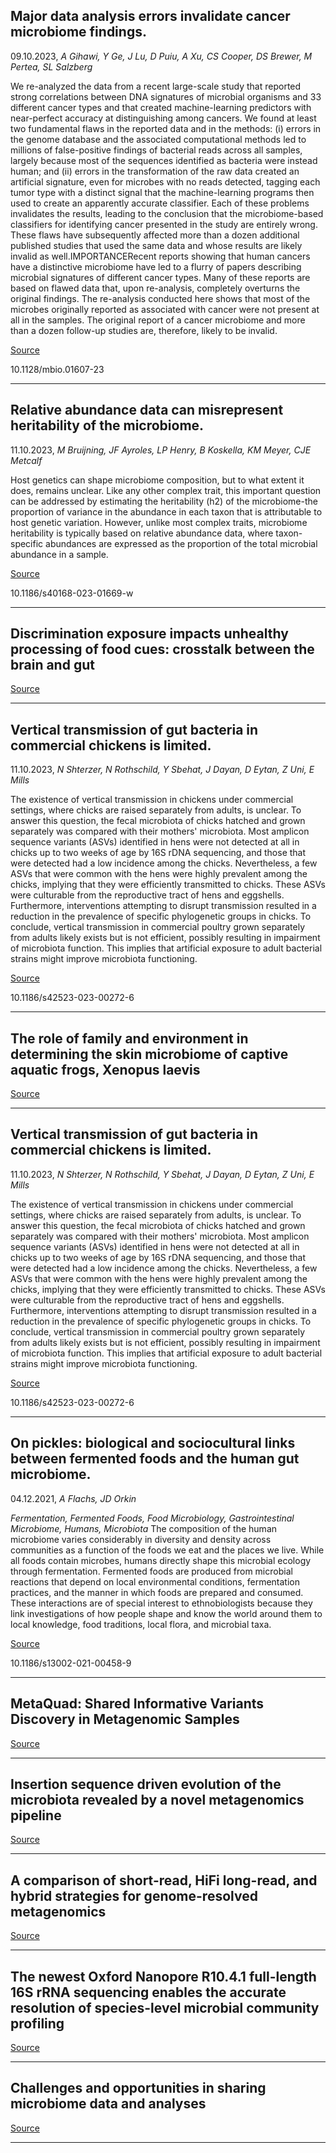 ## Major data analysis errors invalidate cancer microbiome findings.
 09.10.2023, _A Gihawi, Y Ge, J Lu, D Puiu, A Xu, CS Cooper, DS Brewer, M Pertea, SL Salzberg_


We re-analyzed the data from a recent large-scale study that reported strong correlations between DNA signatures of microbial organisms and 33 different cancer types and that created machine-learning predictors with near-perfect accuracy at distinguishing among cancers. We found at least two fundamental flaws in the reported data and in the methods: (i) errors in the genome database and the associated computational methods led to millions of false-positive findings of bacterial reads across all samples, largely because most of the sequences identified as bacteria were instead human; and (ii) errors in the transformation of the raw data created an artificial signature, even for microbes with no reads detected, tagging each tumor type with a distinct signal that the machine-learning programs then used to create an apparently accurate classifier. Each of these problems invalidates the results, leading to the conclusion that the microbiome-based classifiers for identifying cancer presented in the study are entirely wrong. These flaws have subsequently affected more than a dozen additional published studies that used the same data and whose results are likely invalid as well.IMPORTANCERecent reports showing that human cancers have a distinctive microbiome have led to a flurry of papers describing microbial signatures of different cancer types. Many of these reports are based on flawed data that, upon re-analysis, completely overturns the original findings. The re-analysis conducted here shows that most of the microbes originally reported as associated with cancer were not present at all in the samples. The original report of a cancer microbiome and more than a dozen follow-up studies are, therefore, likely to be invalid.

[Source](https://journals.asm.org/doi/10.1128/mbio.01607-23)

10.1128/mbio.01607-23

---

## Relative abundance data can misrepresent heritability of the microbiome.
 11.10.2023, _M Bruijning, JF Ayroles, LP Henry, B Koskella, KM Meyer, CJE Metcalf_


Host genetics can shape microbiome composition, but to what extent it does, remains unclear. Like any other complex trait, this important question can be addressed by estimating the heritability (h2) of the microbiome-the proportion of variance in the abundance in each taxon that is attributable to host genetic variation. However, unlike most complex traits, microbiome heritability is typically based on relative abundance data, where taxon-specific abundances are expressed as the proportion of the total microbial abundance in a sample.

[Source](https://microbiomejournal.biomedcentral.com/articles/10.1186/s40168-023-01669-w)

10.1186/s40168-023-01669-w

---

## Discrimination exposure impacts unhealthy processing of food cues: crosstalk between the brain and gut

[Source](https://www.nature.com/articles/s44220-023-00134-9)

---

## Vertical transmission of gut bacteria in commercial chickens is limited.
 11.10.2023, _N Shterzer, N Rothschild, Y Sbehat, J Dayan, D Eytan, Z Uni, E Mills_


The existence of vertical transmission in chickens under commercial settings, where chicks are raised separately from adults, is unclear. To answer this question, the fecal microbiota of chicks hatched and grown separately was compared with their mothers' microbiota. Most amplicon sequence variants (ASVs) identified in hens were not detected at all in chicks up to two weeks of age by 16S rDNA sequencing, and those that were detected had a low incidence among the chicks. Nevertheless, a few ASVs that were common with the hens were highly prevalent among the chicks, implying that they were efficiently transmitted to chicks. These ASVs were culturable from the reproductive tract of hens and eggshells. Furthermore, interventions attempting to disrupt transmission resulted in a reduction in the prevalence of specific phylogenetic groups in chicks. To conclude, vertical transmission in commercial poultry grown separately from adults likely exists but is not efficient, possibly resulting in impairment of microbiota function. This implies that artificial exposure to adult bacterial strains might improve microbiota functioning.

[Source](https://animalmicrobiome.biomedcentral.com/articles/10.1186/s42523-023-00272-6)

10.1186/s42523-023-00272-6

---

## The role of family and environment in determining the skin microbiome of captive aquatic frogs, Xenopus laevis

[Source](https://www.biorxiv.org/content/10.1101/2023.10.05.561135v1)

---

## Vertical transmission of gut bacteria in commercial chickens is limited.
 11.10.2023, _N Shterzer, N Rothschild, Y Sbehat, J Dayan, D Eytan, Z Uni, E Mills_


The existence of vertical transmission in chickens under commercial settings, where chicks are raised separately from adults, is unclear. To answer this question, the fecal microbiota of chicks hatched and grown separately was compared with their mothers' microbiota. Most amplicon sequence variants (ASVs) identified in hens were not detected at all in chicks up to two weeks of age by 16S rDNA sequencing, and those that were detected had a low incidence among the chicks. Nevertheless, a few ASVs that were common with the hens were highly prevalent among the chicks, implying that they were efficiently transmitted to chicks. These ASVs were culturable from the reproductive tract of hens and eggshells. Furthermore, interventions attempting to disrupt transmission resulted in a reduction in the prevalence of specific phylogenetic groups in chicks. To conclude, vertical transmission in commercial poultry grown separately from adults likely exists but is not efficient, possibly resulting in impairment of microbiota function. This implies that artificial exposure to adult bacterial strains might improve microbiota functioning.

[Source](https://animalmicrobiome.biomedcentral.com/articles/10.1186/s42523-023-00272-6)

10.1186/s42523-023-00272-6

---

## On pickles: biological and sociocultural links between fermented foods and the human gut microbiome.
 04.12.2021, _A Flachs, JD Orkin_


_Fermentation, Fermented Foods, Food Microbiology, Gastrointestinal Microbiome, Humans, Microbiota_
The composition of the human microbiome varies considerably in diversity and density across communities as a function of the foods we eat and the places we live. While all foods contain microbes, humans directly shape this microbial ecology through fermentation. Fermented foods are produced from microbial reactions that depend on local environmental conditions, fermentation practices, and the manner in which foods are prepared and consumed. These interactions are of special interest to ethnobiologists because they link investigations of how people shape and know the world around them to local knowledge, food traditions, local flora, and microbial taxa.

[Source](https://www.biorxiv.org/content/10.1101/2023.10.09.561628v1)

10.1186/s13002-021-00458-9

---

## MetaQuad: Shared Informative Variants Discovery in Metagenomic Samples

[Source](https://www.biorxiv.org/content/10.1101/2023.10.09.561628v1)

---

## Insertion sequence driven evolution of the microbiota revealed by a novel metagenomics pipeline

[Source](https://www.biorxiv.org/content/10.1101/2023.10.06.561241v1)

---

## A comparison of short-read, HiFi long-read, and hybrid strategies for genome-resolved metagenomics

[Source](https://www.biorxiv.org/content/10.1101/2023.10.04.560907v1)

---

## The newest Oxford Nanopore R10.4.1 full-length 16S rRNA sequencing enables the accurate resolution of species-level microbial community profiling

[Source](https://journals.asm.org/doi/abs/10.1128/aem.00605-23)

---

## Challenges and opportunities in sharing microbiome data and analyses

[Source](https://www.nature.com/articles/s41564-023-01484-x)

---

